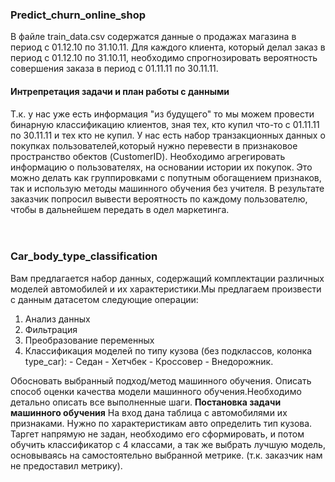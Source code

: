 ### Predict_churn_online_shop
В файле train_data.csv содержатся данные о продажах магазина в период с 01.12.10 по 31.10.11. 
Для каждого клиента, который делал заказ в период с 01.12.10 по 31.10.11, необходимо спрогнозировать вероятность совершения заказа в период с 01.11.11 по 30.11.11. 

#### Интрепретация задачи и план работы с данными
Т.к. у нас уже есть информация "из будущего" то мы можем провести бинарную классификацию клиентов, зная тех, кто купил что-то с 01.11.11 по 30.11.11 и тех кто не купил.
У нас есть набор транзакционных данных о покупках пользователей,который нужно перевести в признаковое пространство обектов (CustomerID).
Необходимо агрегировать информацию о пользователях, на основании истории их покупок. Это можно делать как группировками с попутным обогащением признаков, так и использую методы машинного обучения без учителя. 
В результате заказчик попросил вывести вероятность по каждому пользователю, чтобы в дальнейшем передать в одел маркетинга.
<br>
<br>
<br>
### Car_body_type_classification
 Вам предлагается набор данных, содержащий комплектации различных моделей автомобилей и их характеристики.Мы предлагаем произвести с данным датасетом следующие операции:
1. Анализ данных
2. Фильтрация
3. Преобразование переменных
4. Классификация моделей по типу кузова (без подклассов, колонка type_car): - Седан - Хетчбек - Кроссовер - Внедорожник.

Обосновать выбранный подход/метод машинного обучения. Описать способ оценки качества модели машинного обучения.Необходимо детально описать все выполненные шаги.
**Постановка задачи машинного обучения**
На вход дана таблица с автомобилями их признаками. Нужно по характеристикам авто определить тип кузова. 
Таргет напрямую не задан, необходимо его сформировать, и потом обучить классификатор с 4 классами, а так же выбрать лучшую модель, основываясь на самостоятельно выбранной метрике. (т.к. заказчик нам не предоставил метрику).

